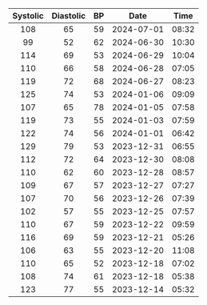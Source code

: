 | Systolic | Diastolic | BP |Date   | Time  | 
| :---:  | :----: | :---: |  :---: |  :---: | 
| 108 |  65 |  59 |   2024-07-01 |  08:32 | 
| 99 |  52 |  62 |   2024-06-30 |  10:30 | 
| 114 |  69 |  53 |   2024-06-29 |  10:04 | 
| 110 |  66 |  58 |   2024-06-28 |  07:05 | 
| 119 |  72 |  68 |   2024-06-27 |  08:23 | 
| 125 |  74 |  53 |   2024-01-06 |  09:09 | 
| 107 |  65 |  78 |   2024-01-05 |  07:58 | 
| 119 |  73 |  55 |   2024-01-03 |  07:59 | 
| 122 |  74 |  56 |   2024-01-01 |  06:42 | 
| 129 |  79 |  53 |   2023-12-31 |  06:55 | 
| 112 |  72 |  64 |   2023-12-30 |  08:08 | 
| 110 |  62 |  60 |   2023-12-28 |  08:57 | 
| 109 |  67 |  57 |   2023-12-27 |  07:27 | 
| 107 |  70 |  56 |   2023-12-26 |  07:39 | 
| 102 |  57 |  55 |   2023-12-25 |  07:57 | 
| 110 |  67 |  59 |   2023-12-22 |  09:59 | 
| 116 |  69 |  59 |   2023-12-21 |  05:26 | 
| 106 |  63 |  55 |   2023-12-20 |  11:08 | 
| 110 |  65 |  52 |   2023-12-18 |  07:02 | 
| 108 |  74 |  61 |   2023-12-18 |  05:38 | 
| 123 |  77 |  55 |   2023-12-14 |  05:32 | 
